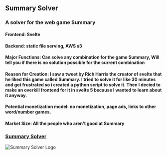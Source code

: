 ## Summary Solver
### A solver for the web game Summary


#### Frontend: Svelte
#### Backend: static file serving, AWS s3

#### Major Functions: Can solve any combination for the game Summary, Will tell you if there is no solution possible for the current combination

#### Reason for Creation: I saw a tweet by Rich Harris the creator of svelte that he liked this game called Summary. I tried to solve it for like 30 minutes and got frustrated so i created a python script to solve it. Then I decied to make an overkill frontend for it in svelte 5 because I wanted to learn about it anyway.

#### Potential monetization model: no monetization, page ads, links to other word/number games.

#### Market Size: All the people who aren't good at Summary

### [Summary Solver](https://carsonshort.com/summarysolver/)
![Summary Solver Logo](https://carsonshort.com/summarysolver/solvfav.webp "Summary Solver")


